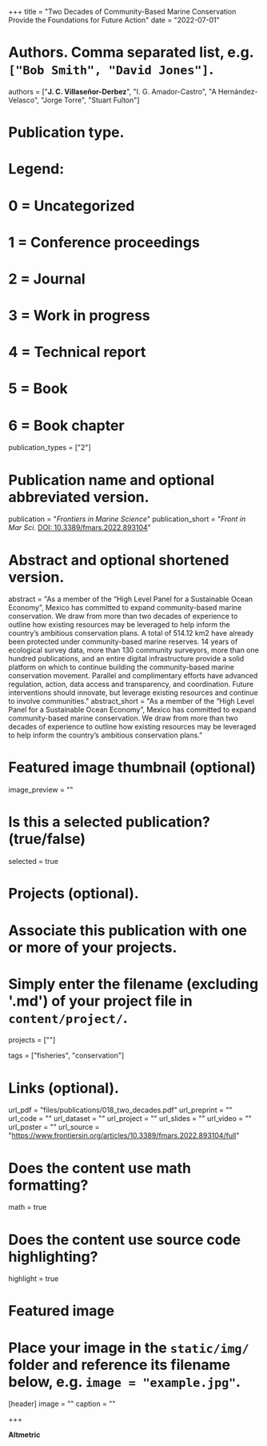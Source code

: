 +++
title = "Two Decades of Community-Based Marine Conservation Provide the Foundations for Future Action"
date = "2022-07-01"

# Authors. Comma separated list, e.g. `["Bob Smith", "David Jones"]`.
authors = ["**J. C. Villaseñor-Derbez**", "I. G. Amador-Castro", "A Hernández-Velasco", "Jorge Torre", "Stuart Fulton"]

# Publication type.
# Legend:
# 0 = Uncategorized
# 1 = Conference proceedings
# 2 = Journal
# 3 = Work in progress
# 4 = Technical report
# 5 = Book
# 6 = Book chapter
publication_types = ["2"]

# Publication name and optional abbreviated version.
publication = "*Frontiers in Marine Science*"
publication_short = "*Front in Mar Sci*. [DOI: 10.3389/fmars.2022.893104](https://www.frontiersin.org/articles/10.3389/fmars.2022.893104/full)"

# Abstract and optional shortened version.
abstract = "As a member of the “High Level Panel for a Sustainable Ocean Economy”, Mexico has committed to expand community-based marine conservation. We draw from more than two decades of experience to outline how existing resources may be leveraged to help inform the country’s ambitious conservation plans. A total of 514.12 km2 have already been protected under community-based marine reserves. 14 years of ecological survey data, more than 130 community surveyors, more than one hundred publications, and an entire digital infrastructure provide a solid platform on which to continue building the community-based marine conservation movement. Parallel and complimentary efforts have advanced regulation, action, data access and transparency, and coordination. Future interventions should innovate, but leverage existing resources and continue to involve communities."
abstract_short = "As a member of the “High Level Panel for a Sustainable Ocean Economy”, Mexico has committed to expand community-based marine conservation. We draw from more than two decades of experience to outline how existing resources may be leveraged to help inform the country’s ambitious conservation plans."

# Featured image thumbnail (optional)
image_preview = ""

# Is this a selected publication? (true/false)
selected = true

# Projects (optional).
#   Associate this publication with one or more of your projects.
#   Simply enter the filename (excluding '.md') of your project file in `content/project/`.
projects = [""]

tags = ["fisheries", "conservation"]

# Links (optional).
url_pdf = "files/publications/018_two_decades.pdf"
url_preprint = ""
url_code = ""
url_dataset = ""
url_project = ""
url_slides = ""
url_video = ""
url_poster = ""
url_source = "https://www.frontiersin.org/articles/10.3389/fmars.2022.893104/full"

# Does the content use math formatting?
math = true

# Does the content use source code highlighting?
highlight = true

# Featured image
# Place your image in the `static/img/` folder and reference its filename below, e.g. `image = "example.jpg"`.
[header]
image = ""
caption = ""

+++

**Altmetric**

<script type="text/javascript" src="https://d1bxh8uas1mnw7.cloudfront.net/assets/embed.js"></script><div class="altmetric-embed" data-badge-type="donut" data-altmetric-id="130755663"></div>

